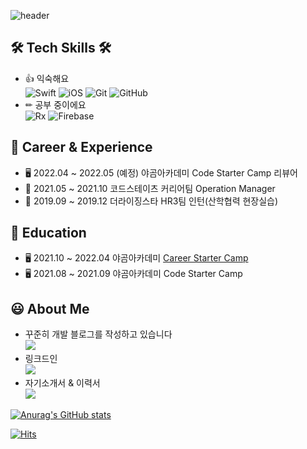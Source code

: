 ![header](https://capsule-render.vercel.app/api?type=Rounded&color=auto&height=200&section=header&text=Hojoon%20&fontSize=90)


## 🛠️ Tech Skills 🛠️
- 👍 익숙해요 <br>
![Swift](https://img.shields.io/badge/Swift-FA7343?style=flat-square&logo=Swift&logoColor=white) ![iOS](https://img.shields.io/badge/iOS-222222?style=flat-square&logo=Apple&logoColor=white) ![Git](https://img.shields.io/badge/Git-F05032?style=flat-square&logo=Git&logoColor=white) ![GitHub](https://img.shields.io/badge/GitHub-181717?style=flat-square&logo=GitHub&logoColor=white)
- ✏ 공부 중이에요 <br>
![Rx](https://img.shields.io/badge/RxSwift%20&%20RxCocoa-B7178C?style=flat-square&logo=ReactiveX&logoColor=white) ![Firebase](https://img.shields.io/badge/Firebase-FFCA28?style=flat-square&logo=Firebase&logoColor=black)

## 🚴 Career & Experience
- 🖥 2022.04 ~ 2022.05 (예정) 야곰아카데미 Code Starter Camp 리뷰어
- 🏢 2021.05 ~ 2021.10 코드스테이츠 커리어팀 Operation Manager
- 🏢 2019.09 ~ 2019.12 더라이징스타 HR3팀 인턴(산학협력 현장실습)

## 📝 Education
- 🖥 2021.10 ~ 2022.04 야곰아카데미 [Career Starter Camp](https://github.com/yanghojoon/yanghojoon/tree/main/yagomCamp)
- 🖥 2021.08 ~ 2021.09 야곰아카데미 Code Starter Camp

## 😃 About Me
- 꾸준히 개발 블로그를 작성하고 있습니다 <br>
<a href="https://ho8487.tistory.com/"><img src="https://img.shields.io/badge/Tech%20Blog-11B48A?style=flat-square&logo=Vimeo&logoColor=white&link=https://ho8487.tistory.com/"/></a>
- 링크드인 <br>
<a href="https://www.linkedin.com/in/%ED%98%B8%EC%A4%80-%EC%96%91-91890b213/"><img src="https://img.shields.io/badge/LinkedIn-0A66C2.svg?style=flat-square&logo=LinkedIn&logoColor=white&link=https://www.linkedin.com/in/%ED%98%B8%EC%A4%80-%EC%96%91-91890b213/"/></a>
- 자기소개서 & 이력서 <br>
<a href="https://water-trouser-98b.notion.site/380d9afb03e945ddb15ed13c7c51bd7c"><img src="https://img.shields.io/badge/Notion-000000?style=flat-square&logo=Notion&logoColor=white&link=https://water-trouser-98b.notion.site/380d9afb03e945ddb15ed13c7c51bd7c"/></a>

[![Anurag's GitHub stats](https://github-readme-stats.vercel.app/api?username=yanghojoon&count_private=true)](https://github.com/anuraghazra/github-readme-stats)

[![Hits](https://hits.seeyoufarm.com/api/count/incr/badge.svg?url=https%3A%2F%2Fgithub.com%2Fyanghojoon&count_bg=%2379C83D&title_bg=%23555555&icon=swift.svg&icon_color=%23E7E7E7&title=hits&edge_flat=false)](https://hits.seeyoufarm.com)
